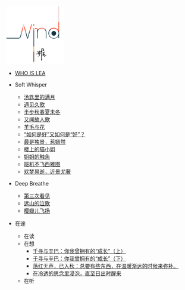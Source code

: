





<img src="_media/logo.png" alt="logo" title=":60%" style="zoom:15%;" />

* [WHO IS LEA](docs/lea.md)

* Soft Whisper
  * [汤匙里的满月](docs/汤匙里的满月.md)
  * [遇见久歌](docs/遇见久歌.md)
  * [半步秋春夏未冬](docs/半步秋春夏未冬.md)
  * [又闻故人歌](docs/又闻故人歌.md)
  * [羊毛与花](docs/羊毛与花.md)
  * [“如何是好”又如何是“好”？](docs/如何是好.md)
  * [最是独景，惹嫣然](docs/独景惹嫣然.md)
  * [楼上的猫小姐](docs/楼上的猫小姐.md)
  * [姐姐的触角](docs/姐姐的触角.md)
  * [班机不飞西雅图](docs/班机不飞西雅图.md)
  * [欢梦易逝，近景尤奢](docs/欢梦易逝，近景尤奢.md)

* Deep Breathe
  * [第三次看见](docs/第三次看见.md)
  * [远山的泣歌](docs/远山的泣歌.md)
  * [樱瓣儿飞扬](docs/樱瓣儿飞扬.md)

* 在途
  * 在读
  * 在想
    * [千寻与辛巴：你我曾拥有的“成长”（上）](docs/千寻与辛巴1.md)
    * [千寻与辛巴：你我曾拥有的“成长”（下）](docs/千寻与辛巴2.md)
    * [落红无声，已入秋：总要有些东西，在温暖渐远的时候来弥补。](docs/落红无声，已入秋：总要有些东西，在温暖渐远的时候来弥补。.md)
    * [在冷透的思念里浸泡，直至日出时醒来](docs/在冷透的思念里浸泡，直至日出时醒来.md)
  * 在听